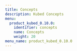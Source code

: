 ```yaml
---
title: Concepts
description: Kubed Concepts
menu:
  product_kubed_0.10.0:
    identifier: concepts
    name: Concepts
    weight: 20
menu_name: product_kubed_0.10.0
---
```


